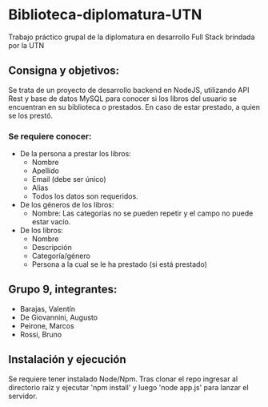 # Biblioteca-diplomatura-UTN

Trabajo práctico grupal de la diplomatura en desarrollo Full Stack brindada por la UTN

## Consigna y objetivos:

Se trata de un proyecto de desarrollo backend en NodeJS, utilizando API Rest y base de datos MySQL para conocer si los libros del usuario se encuentran en su biblioteca o prestados. En caso de estar prestado, a quien se los prestó.

### Se requiere conocer:

- De la persona a prestar los libros:
  - Nombre
  - Apellido
  - Email (debe ser único)
  - Alias
  - Todos los datos son requeridos.
- De los géneros de los libros:
  - Nombre: Las categorías no se pueden repetir y el campo no puede estar vacío.
- De los libros:
  - Nombre
  - Descripción
  - Categoría/género
  - Persona a la cual se le ha prestado (si está prestado)

## Grupo 9, integrantes:

- Barajas, Valentín
- De Giovannini, Augusto
- Peirone, Marcos
- Rossi, Bruno

## Instalación y ejecución

Se requiere tener instalado Node/Npm.
Tras clonar el repo ingresar al directorio raíz y ejecutar 'npm install' y luego 'node app.js' para lanzar el servidor.
